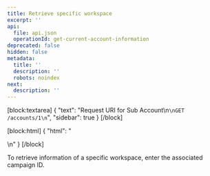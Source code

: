 ```yaml
---
title: Retrieve specific workspace
excerpt: ''
api:
  file: api.json
  operationId: get-current-account-information
deprecated: false
hidden: false
metadata:
  title: ''
  description: ''
  robots: noindex
next:
  description: ''
---
```

[block:textarea]
{
  "text": "Request URI for Sub Account\n```\nGET /accounts/1\n```",
  "sidebar": true
}
[/block]

[block:html]
{
  "html": "<div></div>\n<style></style>"
}
[/block]

To retrieve information of a specific workspace, enter the associated campaign ID.